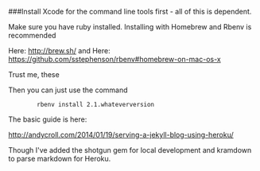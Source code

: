 ###Install Xcode for the command line tools first - all of this is dependent.

Make sure you have ruby installed.
Installing with Homebrew and Rbenv is recommended

Here: http://brew.sh/
and
Here: https://github.com/sstephenson/rbenv#homebrew-on-mac-os-x

Trust me, these 

Then you can just use the command 

```
        rbenv install 2.1.whateverversion
```

The basic guide is here:

http://andycroll.com/2014/01/19/serving-a-jekyll-blog-using-heroku/

Though I've added the shotgun gem for local development and kramdown to parse markdown for Heroku.